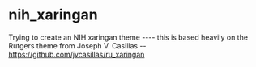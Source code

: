 # nih_xaringan
Trying to create an NIH xaringan theme ---- this is based heavily on the Rutgers theme from Joseph V. Casillas -- https://github.com/jvcasillas/ru_xaringan
